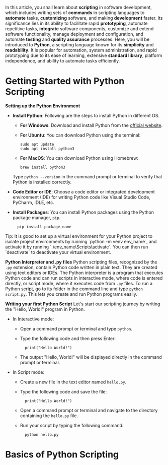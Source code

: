 In this article, you shall learn about **scripting** in software development, which includes writing sets of **commands** in scripting languages to **automate** tasks, **customizing** software, and making **development** faster. Its significance lies in its ability to facilitate rapid **prototyping**, automate repetitive tasks, **integrate** software components, customize and extend software functionality, manage deployment and configuration, and automate **testing** and **quality assurance** processes. Here, you will be introduced to **Python**, a scripting language known for its **simplicity** and **readability**. It is popular for automation, system administration, and rapid prototyping due to its ease of learning, extensive **standard library**, platform independence, and ability to automate tasks efficiently.

# Getting Started with Python Scripting
**Setting up the Python Environment**
- **Install Python**: Following are the steps to install Python in different OS.

	- **For Windows**: Download and install Python from the  [official website][1].
	    
	- **For Ubuntu**: You can download Python using the terminal:

	      sudo apt update
	      sudo apt install python3

	- **For MacOS**: You can download Python using Homebrew:
	    
	      brew install python3
	      
	Type `python --version`  in the command prompt or terminal to verify that Python is installed correctly.

- **Code Editor or IDE**: Choose a code editor or integrated development environment (IDE) for writing Python code like Visual Studio Code, PyCharm, IDLE, etc.
- **Install Packages**: You can install Python packages using the Python package manager, `pip`.

		pip install package_name

<div class="div-green"> <span class="alert-header">Tip:</span> <span class="alert-body"> It is good to set up a virtual environment for your Python project to isolate project environments by running `python -m venv env_name`, and activate it by running `.\env_name\Scripts\activate`. You can then run `deactivate` to deactivate your virtual environment.</span> </div>

**Python Interpreter and .py files**
Python scripting files, recognized by the `.py` extension, contain Python code written in plain text. They are created using text editors or IDEs. The Python interpreter is a program that executes Python code and can run scripts in interactive mode, where code is entered directly, or script mode, where it executes code from `.py` files. To run a Python script, go to its folder in the command line and type `python script.py`. This lets you create and run Python programs easily.

**Writing your first Python Script**
Let's start our scripting journey by writing the "Hello, World!" program in Python.
- In Interactive mode:
	- Open a command prompt or terminal and type `python`.
	- Type the following code and then press Enter:

			print("Hello World!")
	- The output "Hello, World!" will be displayed directly in the command prompt or terminal.

- In Script mode:
	- Create a new file in the text editor named `hello.py`.
	- Type the following code and save the file:

			print("Hello World!")
	- Open a command prompt or terminal and navigate to the directory containing the `hello.py` file.
	- Run your script by typing the following command:

			python hello.py


# Basics of Python Scripting




[1]: https://www.python.org/downloads
